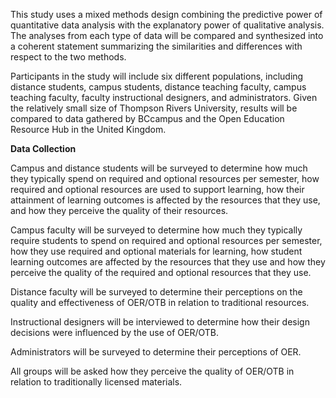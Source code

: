 This study uses a mixed methods design combining the predictive power of quantitative data analysis with the explanatory power of qualitative analysis. The analyses from each type of data will be compared and synthesized into a coherent statement summarizing the similarities and differences with respect to the two methods.

Participants in the study will include six different populations, including distance students, campus students, distance teaching faculty, campus teaching faculty, faculty instructional designers, and administrators. Given the relatively small size of Thompson Rivers University, results will be compared to data gathered by BCcampus and the Open Education Resource Hub in the United Kingdom.

**Data Collection**

Campus and distance students will be surveyed to determine how much they typically spend on required and optional resources per semester, how required and optional resources are used to support learning, how their attainment of learning outcomes is affected by the resources that they use, and how they perceive the quality of their resources.

Campus faculty will be surveyed to determine how much they typically require students to spend on required and optional resources per semester, how they use required and optional materials for learning, how student learning outcomes are affected by the resources that they use and how they perceive the quality of the required and optional resources that they use.

Distance faculty will be surveyed to determine their perceptions on the quality and effectiveness of OER/OTB in relation to traditional resources.

Instructional designers will be interviewed to determine how their design decisions were influenced by the use of OER/OTB.

Administrators will be surveyed to determine their perceptions of OER.

All groups will be asked how they perceive the quality of OER/OTB in relation to traditionally licensed materials.

